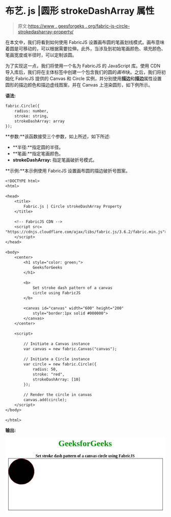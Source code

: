 # 布艺. js |圆形 strokeDashArray 属性

> 原文:[https://www . geesforgeks . org/fabric-js-circle-strokedasharray-property/](https://www.geeksforgeeks.org/fabric-js-circle-strokedasharray-property/)

在本文中，我们将看到如何使用 FabricJS 设置画布圆的笔画划线模式。画布意味着圆是可移动的，可以根据需要拉伸。此外，当涉及到初始笔画颜色、填充颜色、笔画宽度或半径时，可以定制该圆。

为了实现这一点，我们将使用一个名为 FabricJS 的 JavaScript 库。使用 CDN 导入库后，我们将在主体标签中创建一个包含我们的圆的*画布*块。之后，我们将初始化 FabricJS 提供的 Canvas 和 Circle 实例，并分别使用**描边**和**描边**属性设置圆形的描边颜色和描边虚线图案，并在 Canvas 上渲染圆形，如下例所示。

**语法:**

```
fabric.Circle({
    radius: number,
    stroke: string,
    strokeDashArray: array
}); 

```

**参数:**该函数接受三个参数，如上所述，如下所述:

*   **半径:**指定圆的半径。
*   **笔画:**指定笔画颜色。
*   **strokeDashArray:** 指定笔画破折号模式。

**示例:**本示例使用 FabricJS 设置画布圆的描边破折号图案。

```
<!DOCTYPE html>
<html>

<head>
    <title> 
        Fabric.js | Circle strokeDashArray Property
    </title>

    <!-- FabricJS CDN -->
    <script src=
"https://cdnjs.cloudflare.com/ajax/libs/fabric.js/3.6.2/fabric.min.js">
    </script>
</head>

<body>
    <center>
        <h1 style="color: green;">
            GeeksforGeeks
        </h1>

        <b>
            Set stroke dash pattern of a canvas
            circle using FabricJS
        </b>

        <canvas id="canvas" width="600" height="200" 
            style="border:1px solid #000000">
        </canvas>
    </center>

    <script>

        // Initiate a Canvas instance
        var canvas = new fabric.Canvas("canvas");

        // Initiate a Circle instance
        var circle = new fabric.Circle({
            radius: 50,
            stroke: "red",
            strokeDashArray: [10]
        });

        // Render the circle in canvas
        canvas.add(circle);
    </script>
</body>

</html>
```

**输出:**

![](img/9732024711420dc3453a7da4588aa6d0.png)
